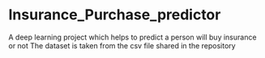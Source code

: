 # Insurance_Purchase_predictor
A deep learning project which helps to predict a person will buy insurance or not
The dataset is taken from the csv file shared in the repository
